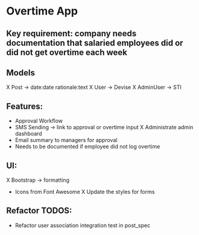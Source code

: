 # Overtime App

## Key requirement: company needs documentation that salaried employees did or did not get overtime each week

## Models
X Post -> date:date rationale:text
X User -> Devise
X AdminUser -> STI

## Features:
- Approval Workflow
- SMS Sending -> link to approval or overtime input
X Administrate admin dashboard
- Email summary to managers for approval
- Needs to be documented if employee did not log overtime

## UI:
X Bootstrap -> formatting
- Icons from Font Awesome
X Update the styles for forms

## Refactor TODOS:
- Refactor user association integration test in post_spec